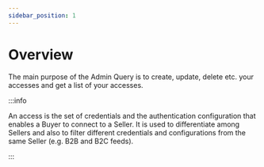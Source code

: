 ```yaml
---
sidebar_position: 1
---
```


# Overview

The main purpose of the Admin Query is to create, update, delete etc. your accesses and get a list of your accesses.

:::info

An access is the set of credentials and the authentication configuration that enables a Buyer to connect to a Seller. It is used to differentiate among Sellers and also to filter different credentials and configurations from the same Seller (e.g. B2B and B2C feeds).

:::